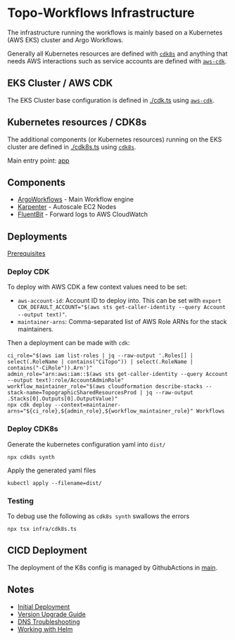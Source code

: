 # Topo-Workflows Infrastructure

The infrastructure running the workflows is mainly based on a Kubernetes (AWS EKS) cluster and Argo Workflows.

Generally all Kubernetes resources are defined with [`cdk8s`](https://cdk8s.io/) and anything that needs AWS interactions such as service accounts are defined with [`aws-cdk`](https://aws.amazon.com/cdk/).

## EKS Cluster / AWS CDK

The EKS Cluster base configuration is defined in [./cdk.ts](./cdk.ts) using [`aws-cdk`](https://aws.amazon.com/cdk/).

## Kubernetes resources / CDK8s

The additional components (or Kubernetes resources) running on the EKS cluster are defined in [./cdk8s.ts](./cdk8s.ts) using [`cdk8s`](https://cdk8s.io/).

Main entry point: [app](./cdk8s.ts)

## Components

- [ArgoWorkflows](../docs/infrastructure/components/argo.workflows.md) - Main Workflow engine
- [Karpenter](../docs/infrastructure/components/karpenter.md) - Autoscale EC2 Nodes
- [FluentBit](../docs/infrastructure/components/fluentbit.md) - Forward logs to AWS CloudWatch

## Deployments

[Prerequisites](../docs/infrastructure/disaster%20recovery%20runbook.md#prerequisites)

### Deploy CDK

To deploy with AWS CDK a few context values need to be set:

- `aws-account-id`: Account ID to deploy into. This can be set with `export CDK_DEFAULT_ACCOUNT="$(aws sts get-caller-identity --query Account --output text)"`.
- `maintainer-arns`: Comma-separated list of AWS Role ARNs for the stack maintainers.

Then a deployment can be made with `cdk`:

```shell
ci_role="$(aws iam list-roles | jq --raw-output '.Roles[] | select(.RoleName | contains("CiTopo")) | select(.RoleName | contains("-CiRole")).Arn')"
admin_role="arn:aws:iam::$(aws sts get-caller-identity --query Account --output text):role/AccountAdminRole"
workflow_maintainer_role="$(aws cloudformation describe-stacks --stack-name=TopographicSharedResourcesProd | jq --raw-output .Stacks[0].Outputs[0].OutputValue)"
npx cdk deploy --context=maintainer-arns="${ci_role},${admin_role},${workflow_maintainer_role}" Workflows
```

### Deploy CDK8s

Generate the kubernetes configuration yaml into `dist/`

```shell
npx cdk8s synth
```

Apply the generated yaml files

```shell
kubectl apply --filename=dist/
```

### Testing

To debug use the following as `cdk8s synth` swallows the errors

```shell
npx tsx infra/cdk8s.ts
```

## CICD Deployment

The deployment of the K8s config is managed by GithubActions in [main](../.github/workflows/main.yml).

## Notes

- [Initial Deployment](../docs/infrastructure/initial.deployment.md)
- [Version Upgrade Guide](../docs/infrastructure/kubernetes.version.md)
- [DNS Troubleshooting](../docs/dns.configuration.md)
- [Working with Helm](../docs/infrastructure/helm.md)
